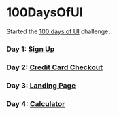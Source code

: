 # 100DaysOfUI

Started the [100 days of UI](http://www.dailyui.co/) challenge.

### Day 1: [Sign Up](https://codepen.io/anewmodern/full/vJopoE/)
### Day 2: [Credit Card Checkout](https://codepen.io/anewmodern/full/GMKwzG/)
### Day 3: [Landing Page](https://codepen.io/anewmodern/full/JrjpBV/)
### Day 4: [Calculator](https://codepen.io/anewmodern/full/wrBrEW/)